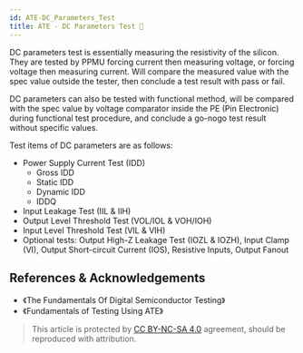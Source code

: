 ```yaml
---
id: ATE-DC_Parameters_Test
title: ATE - DC Parameters Test 🚧
---
```


DC parameters test is essentially measuring the resistivity of the silicon. They are tested by PPMU forcing current then measuring voltage, or forcing voltage then measuring current. Will compare the measured value with the spec value outside the tester, then conclude a test result with pass or fail. 

DC parameters can also be tested with functional method, will be compared with the spec value by voltage comparator inside the PE (Pin Electronic) during functional test procedure, and conclude a go-nogo test result without specific values.

Test items of DC parameters are as follows:

- Power Supply Current Test (IDD)
  - Gross IDD 
  - Static IDD
  - Dynamic IDD
  - IDDQ
- Input Leakage Test (IIL & IIH) 
- Output Level Threshold Test (VOL/IOL & VOH/IOH)
- Input Level Threshold Test (VIL & VIH)
- Optional tests: Output High-Z Leakage Test (IOZL & IOZH), Input Clamp (VI), Output Short-circuit Current (IOS), Resistive Inputs, Output Fanout

## References & Acknowledgements

- 《The Fundamentals Of Digital Semiconductor Testing》
- 《Fundamentals of Testing Using ATE》

> This article is protected by [CC BY-NC-SA 4.0](https://creativecommons.org/licenses/by/4.0/deed.en) agreement, should be reproduced with attribution.